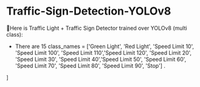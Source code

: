# Traffic-Sign-Detection-YOLOv8  
🚦Here is Traffic Light + Traffic Sign Detector trained over YOLOv8 (multi class):  
* There are 15 class_names = ['Green Light', 'Red Light', 'Speed Limit 10', 'Speed Limit 100', 'Speed Limit 110','Speed Limit 120', 'Speed Limit 20', 'Speed Limit 30', 'Speed Limit 40','Speed Limit 50', 'Speed Limit 60', 'Speed Limit 70', 'Speed Limit 80', 'Speed Limit 90', 'Stop'] .
    
    
    
  
]
